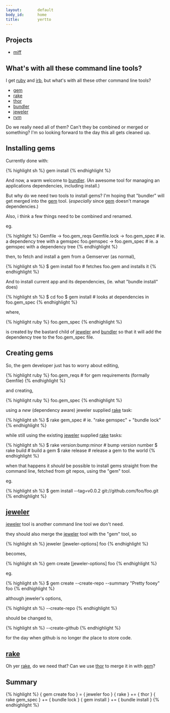 ```yaml
---
layout:       default
body_id:      home
title:        yertto
---
```


Projects
---

* [miff](miff)


What's with all these command line tools?
---

I get [ruby](http://ruby-doc.org) and [irb](http://ruby-doc.org/docs/ProgrammingRuby/html/irb.html),
but what's with all these other command line tools?

* [gem](http://docs.rubygems.org/read/chapter/9)
* [rake](http://rake.rubyforge.org)
* [thor](http://github.com/wycats/thor)
* [bundler](http://gembundler.com)
* [jeweler](http://technicalpickles.com/posts/craft-the-perfect-gem-with-jeweler/)
* [rvm](http://rvm.beginrescueend.com)

Do we really need all of them?
Can't they be combined or merged or something?
I'm so looking forward to the day this all gets cleaned up.


Installing gems
---
Currently done with:

{% highlight sh %}
gem install
{% endhighlight %}


And now, a warm welcome to [bundler](http://gembundler.com).
(An awesome tool for managing an applications dependencies, including install.)

But why do we need two tools to install gems?
I'm hoping that "bundler" will get merged into the [gem](http://docs.rubygems.org/read/chapter/9) tool.
(*especially* since [gem](http://docs.rubygems.org/read/chapter/9) doesn't manage dependencies.)

Also, i think a few things need to be combined and renamed.

eg.

{% highlight %}
  Gemfile      -> foo.gem_reqs
  Gemfile.lock -> foo.gem_spec  # ie. a dependency tree with a gemspec
  foo.gemspec  -> foo.gem_spec  # ie. a gemspec with a dependency tree
{% endhighlight %}

then, to fetch and install a gem from a Gemserver (as normal),

{% highlight sh %}
  $ gem install foo   # fetches foo.gem and installs it
{% endhighlight %}

And to install current app and its dependencies,
(ie. what "bundle install" does)

{% highlight sh %}
  $ cd foo
  $ gem install       # looks at dependencies in foo.gem_spec
{% endhighlight %}

where,

{% highlight ruby %}
  foo.gem_spec
{% endhighlight %}

is created by the bastard child of [jeweler](http://technicalpickles.com/posts/craft-the-perfect-gem-with-jeweler/) and [bundler](http://gembundler.com)
so that it will add the dependency tree to the foo.gem_spec file.


Creating gems
---
So, the gem developer just has to worry about editing,
  
{% highlight ruby %}
  foo.gem_reqs    # for gem requirements  (formally Gemfile)
{% endhighlight %}

and creating,

{% highlight ruby %}
  foo.gem_spec
{% endhighlight %}

using a *new* (dependency aware) jeweler supplied [rake](http://rake.rubyforge.org) task:

{% highlight sh %}
  $ rake gem_spec            # ie. "rake gemspec" + "bundle lock"
{% endhighlight %}

while still using the existing [jeweler](http://technicalpickles.com/posts/craft-the-perfect-gem-with-jeweler/) supplied [rake](http://rake.rubyforge.org) tasks:

{% highlight sh %}
  $ rake version:bump:minor  # bump version number
  $ rake build               # build a gem
  $ rake release             # release a gem to the world
{% endhighlight %}


when that happens it *should* be possible to install gems straight
from the command line, fetched from git repos, using the "gem" tool.

eg.

{% highlight sh %}
  $ gem install --tag=v0.0.2 git://github.com/foo/foo.git
{% endhighlight %}


[jeweler](http://technicalpickles.com/posts/craft-the-perfect-gem-with-jeweler/)
---
[jeweler](http://technicalpickles.com/posts/craft-the-perfect-gem-with-jeweler/) tool is another command line tool we don't need.

they should also merge the [jeweler](http://technicalpickles.com/posts/craft-the-perfect-gem-with-jeweler/) tool with the "gem" tool, so

{% highlight sh %}
jeweler [jeweler-options] foo
{% endhighlight %}

becomes,

{% highlight sh %}
gem create [jeweler-options] foo
{% endhighlight %}


eg.

{% highlight sh %}
  $ gem create --create-repo --summary "Pretty fooey" foo
{% endhighlight %}

although jeweler's options,

{% highlight sh %}
  --create-repo
{% endhighlight %}

should be changed to,

{% highlight sh %}
  --create-github
{% endhighlight %}

for the day when github is no longer *the* place to store code.


[rake](http://rake.rubyforge.org)
---
Oh yer [rake](http://rake.rubyforge.org), do we need that?
Can we use [thor](http://github.com/wycats/thor) to merge it in with
[gem](http://docs.rubygems.org/read/chapter/9)?


Summary
---
{% highlight %}
 { gem create foo } =  { jeweler foo    }
 { rake           } += { thor           }
 { rake gem_spec  } += { bundle lock    }
 { gem install    } += { bundle install }
{% endhighlight %}
